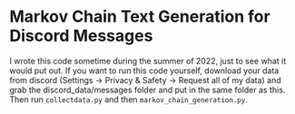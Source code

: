 # Markov Chain Text Generation for Discord Messages

I wrote this code sometime during the summer of 2022, just to see what it would put out. If you want to run this code yourself, download your data from discord (Settings -> Privacy & Safety -> Request all of my data) and grab the discord_data/messages folder and put in the same folder as this. Then run `collectdata.py` and then `markov_chain_generation.py`.